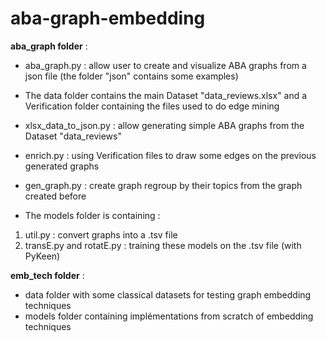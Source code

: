 # aba-graph-embedding

__aba_graph folder__ :       
* aba_graph.py : allow user to create and visualize ABA graphs from a json file (the folder "json" contains some examples)  

* The data folder contains the main Dataset "data_reviews.xlsx" and a Verification folder containing the files used to do edge mining  

* xlsx_data_to_json.py : allow generating simple ABA graphs from the Dataset "data_reviews"  
* enrich.py : using Verification files to draw some edges on the previous generated graphs   
* gen_graph.py : create graph regroup by their topics from the graph created before  
* The models folder is containing :   
1. util.py : convert graphs into a .tsv file   
2. transE.py and rotatE.py : training these models on the .tsv file (with PyKeen)  


__emb_tech folder__ :   
* data folder with some classical datasets for testing graph embedding techniques   
* models folder containing implémentations from scratch of embedding techniques   
